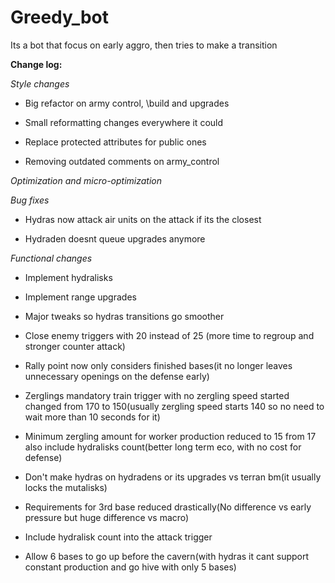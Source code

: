 # Greedy_bot

Its a bot that focus on early aggro, then tries to make a transition

**Change log:**

_Style changes_

- Big refactor on army control, \build and upgrades
 
- Small reformatting changes everywhere it could

- Replace protected attributes for public ones

- Removing outdated comments on army_control

_Optimization and micro-optimization_ 

 _Bug fixes_ 
 
 - Hydras now attack air units on the attack if its the closest
 
 - Hydraden doesnt queue upgrades anymore 

_Functional changes_

- Implement hydralisks 

- Implement range upgrades

- Major tweaks so hydras transitions go smoother 

- Close enemy triggers with 20 instead of 25 (more time to regroup and stronger counter attack)

- Rally point now only considers finished bases(it no longer leaves unnecessary openings on the defense early) 

- Zerglings mandatory train trigger with no zergling speed started changed from 170 to 150(usually zergling speed starts
140 so no need to wait more than 10 seconds for it)

- Minimum zergling amount for worker production reduced to 15 from 17 also include hydralisks count(better long term eco, with no cost for defense)

- Don't make hydras on hydradens or its upgrades vs terran bm(it usually locks the mutalisks)

- Requirements for 3rd base reduced drastically(No difference vs early pressure but huge difference vs macro)

- Include hydralisk count into the attack trigger

- Allow 6 bases to go up before the cavern(with hydras it cant support constant production and go hive with only 5 
bases)
